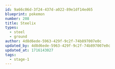 ```yaml
---
id: 9a66c06d-3f24-437d-a022-89e1df14ed65
blueprint: pokemon
number: 208
title: Steelix
types:
  - steel
  - ground
author: 4d8d6ede-5963-429f-9c2f-74b897007e0c
updated_by: 4d8d6ede-5963-429f-9c2f-74b897007e0c
updated_at: 1716143027
tags:
  - stage-1
---
```

